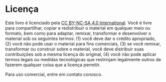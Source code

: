 # Licença

Este livro é licenciado pela [CC BY-NC-SA 4.0 International](https://creativecommons.org/licenses/by-nc-sa/4.0/). Você é livre para compartilhar, copiar e redistribuir o material em qualquer meio ou formato, bem como para adaptar, remixar, transformar e desenvolver o material sob os seguintes termos: (1) você deve dar o crédito apropriado, (2) você não pode usar o material para fins comerciais, (3) se você remixar, transformar ou construir sobre o material, você deve distribuir suas contribuições sob a mesma licença do original, (4) você não pode aplicar termos legais ou medidas tecnológicas que restrinjam legalmente outros de fazerem qualquer coisa que a licença permitir.

Para uso comercial, entre em contato conosco.
